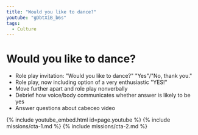 ```yaml
---
title: "Would you like to dance?"
youtube: "gDbtXiB_b6s"
tags:
  - Culture
---
```


# Would you like to dance? #

* Role play invitation: "Would you like to dance?" "Yes"/"No, thank you."
* Role play, now including option of a very enthusiastic "YES!" 
* Move further apart and role play nonverbally 
* Debrief how voice/body communicates whether answer is likely to be yes
* Answer questions about cabeceo video

{% include youtube_embed.html id=page.youtube %}
{% include missions/cta-1.md %}
{% include missions/cta-2.md %}

